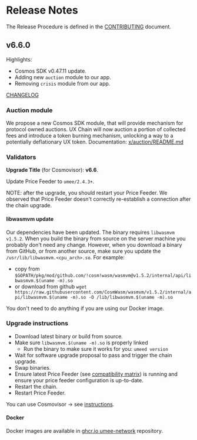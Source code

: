<!-- markdownlint-disable MD013 -->
<!-- markdownlint-disable MD024 -->
<!-- markdownlint-disable MD040 -->

# Release Notes

The Release Procedure is defined in the [CONTRIBUTING](CONTRIBUTING.md#release-procedure) document.

## v6.6.0

Highlights:

- Cosmos SDK v0.47.11 update.
- Adding new `auction` module to our app.
- Removing `crisis` module from our app.

[CHANGELOG](CHANGELOG.md)

### Auction module

We propose a new Cosmos SDK module, that will provide mechanism for protocol owned auctions. UX Chain will now auction a portion of collected fees and introduce a token burning mechanism, unlocking a way to a potentially deflationary UX token.
Documentation: [x/auction/README.md](https://github.com/umee-network/umee/blob/v6.6.0/x/auction/README.md)

### Validators

**Upgrade Title** (for Cosmovisor): **v6.6**.

Update Price Feeder to `umee/2.4.3+`.

NOTE: after the upgrade, you should restart your Price Feeder. We observed that Price Feeder doesn't correctly re-establish a connection after the chain upgrade.

#### libwasmvm update

Our dependencies have been updated. The binary requires `libwasmvm v1.5.2`. When you build the binary from source on the server machine you probably don't need any change. However, when you download a binary from GitHub, or from another source, make sure you update the `/usr/lib/libwasmvm.<cpu_arch>.so`. For example:

- copy from `$GOPATH/pkg/mod/github.com/!cosm!wasm/wasmvm@v1.5.2/internal/api/libwasmvm.$(uname -m).so`
- or download from github `wget https://raw.githubusercontent.com/CosmWasm/wasmvm/v1.5.2/internal/api/libwasmvm.$(uname -m).so -O /lib/libwasmvm.$(uname -m).so`

You don't need to do anything if you are using our Docker image.

### Upgrade instructions

- Download latest binary or build from source.
- Make sure `libwasmvm.$(uname -m).so` is properly linked
  - Run the binary to make sure it works for you: `umeed version`
- Wait for software upgrade proposal to pass and trigger the chain upgrade.
- Swap binaries.
- Ensure latest Price Feeder (see [compatibility matrix](https://github.com/umee-network/umee/#release-compatibility-matrix)) is running and ensure your price feeder configuration is up-to-date.
- Restart the chain.
- Restart Price Feeder.

You can use Cosmovisor → see [instructions](https://github.com/umee-network/umee/#cosmovisor).

#### Docker

Docker images are available in [ghcr.io umee-network](https://github.com/umee-network/umee/pkgs/container/umeed) repository.
